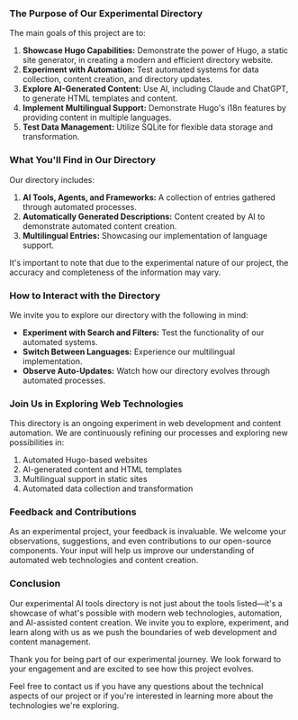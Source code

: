 ### The Purpose of Our Experimental Directory

The main goals of this project are to:

1. **Showcase Hugo Capabilities:** Demonstrate the power of Hugo, a static site generator, in creating a modern and efficient directory website.
2. **Experiment with Automation:** Test automated systems for data collection, content creation, and directory updates.
3. **Explore AI-Generated Content:** Use AI, including Claude and ChatGPT, to generate HTML templates and content.
4. **Implement Multilingual Support:** Demonstrate Hugo's i18n features by providing content in multiple languages.
5. **Test Data Management:** Utilize SQLite for flexible data storage and transformation.

### What You'll Find in Our Directory

Our directory includes:

1. **AI Tools, Agents, and Frameworks:** A collection of entries gathered through automated processes.
2. **Automatically Generated Descriptions:** Content created by AI to demonstrate automated content creation.
3. **Multilingual Entries:** Showcasing our implementation of language support.

It's important to note that due to the experimental nature of our project, the accuracy and completeness of the information may vary.

### How to Interact with the Directory

We invite you to explore our directory with the following in mind:

- **Experiment with Search and Filters:** Test the functionality of our automated systems.
- **Switch Between Languages:** Experience our multilingual implementation.
- **Observe Auto-Updates:** Watch how our directory evolves through automated processes.

### Join Us in Exploring Web Technologies

This directory is an ongoing experiment in web development and content automation. We are continuously refining our processes and exploring new possibilities in:

1. Automated Hugo-based websites
2. AI-generated content and HTML templates
3. Multilingual support in static sites
4. Automated data collection and transformation

### Feedback and Contributions

As an experimental project, your feedback is invaluable. We welcome your observations, suggestions, and even contributions to our open-source components. Your input will help us improve our understanding of automated web technologies and content creation.

### Conclusion

Our experimental AI tools directory is not just about the tools listed—it's a showcase of what's possible with modern web technologies, automation, and AI-assisted content creation. We invite you to explore, experiment, and learn along with us as we push the boundaries of web development and content management.

Thank you for being part of our experimental journey. We look forward to your engagement and are excited to see how this project evolves.

Feel free to contact us if you have any questions about the technical aspects of our project or if you're interested in learning more about the technologies we're exploring.
